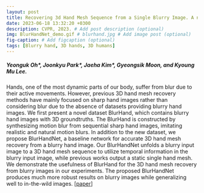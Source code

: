 ```yaml
---
layout: post
title: Recovering 3d Hand Mesh Sequence from a Single Blurry Image. A new dataset and temporal unfolding, CVPR, 2023.
date: 2023-06-18 13:32:20 +0300
description: CVPR, 2023. # Add post description (optional)
img: BlurHandNet_demo.gif # blurhand.jpg # Add image post (optional)
fig-caption: # Add figcaption (optional)
tags: [Blurry hand, 3D hands, 3D humans]
---
```

##### Yeonguk Oh\*, Joonkyu Park\*, Jaeha Kim\*, Gyeongsik Moon, and Kyoung Mu Lee.

Hands, one of the most dynamic parts of our body, suffer from blur due to their active movements.
However, previous 3D hand mesh recovery methods have mainly focused on sharp hand images rather than considering blur due to the absence of datasets providing blurry hand images.
We first present a novel dataset BlurHand, which contains blurry hand images with 3D groundtruths.
The BlurHand is constructed by synthesizing motion blur from sequential sharp hand images, imitating realistic and natural motion blurs.
In addition to the new dataset, we propose BlurHandNet, a baseline network for accurate 3D hand mesh recovery from a blurry hand image.
Our BlurHandNet unfolds a blurry input image to a 3D hand mesh sequence to utilize temporal information in the blurry input image, while previous works output a static single hand mesh.
We demonstrate the usefulness of BlurHand for the 3D hand mesh recovery from blurry images in our experiments.
The proposed BlurHandNet produces much more robust results on blurry images while generalizing well to in-the-wild images. [[paper](https://arxiv.org/pdf/2303.15417.pdf)]



